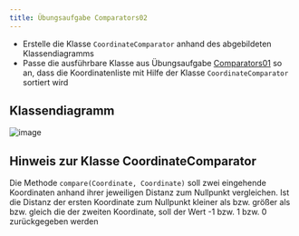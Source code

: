 ```yaml
---
title: Übungsaufgabe Comparators02
---
```


- Erstelle die Klasse `CoordinateComparator` anhand des abgebildeten Klassendiagramms
- Passe die ausführbare Klasse aus Übungsaufgabe [Comparators01](comparators01.md) so an, dass die Koordinatenliste mit Hilfe der Klasse `CoordinateComparator`
 sortiert wird

## Klassendiagramm
![image](https://user-images.githubusercontent.com/47243617/170883485-5c27deb8-0009-4a1a-ada5-216ec9eccd25.png)

## Hinweis zur Klasse CoordinateComparator
Die Methode `compare(Coordinate, Coordinate)` soll zwei eingehende Koordinaten anhand ihrer jeweiligen Distanz zum Nullpunkt vergleichen. Ist die Distanz der ersten Koordinate zum Nullpunkt kleiner als bzw. größer als bzw. gleich die der zweiten Koordinate, soll der Wert -1 bzw. 1 bzw. 0 zurückgegeben werden
